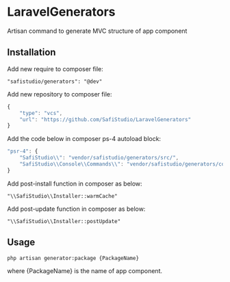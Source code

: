 # LaravelGenerators
Artisan command to generate MVC structure of app component

## Installation
Add new require to composer file:

`
"safistudio/generators": "@dev"
`

Add new repository to composer file:

```javascript
{
    "type": "vcs",
    "url": "https://github.com/SafiStudio/LaravelGenerators"
}
```

Add the code below in composer ps-4 autoload block:

```javascript
"psr-4": {
    "SafiStudio\\": "vendor/safistudio/generators/src/",
    "SafiStudio\\Console\\Commands\\": "vendor/safistudio/generators/commands/"
}
```

Add post-install function in composer as below:

`
"\\SafiStudio\\Installer::warmCache"
`

Add post-update function in composer as below:

`
"\\SafiStudio\\Installer::postUpdate"
`

## Usage

`
php artisan generator:package {PackageName}
`

where {PackageName} is the name of app component.